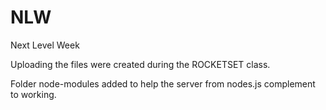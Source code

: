 # NLW
Next Level Week

Uploading the files were created during the ROCKETSET class.

Folder node-modules added to help the server from nodes.js complement to working.
